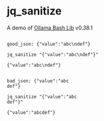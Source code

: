 # jq_sanitize
A demo of [Ollama Bash Lib](https://github.com/attogram/ollama-bash-lib) v0.38.1
```

good_json: {"value":"abc\ndef"}

jq_sanitize "{"value":"abc\ndef"}"

{"value":"abc\ndef"}


bad_json: {"value":"abc
def"}

jq_sanitize "{"value":"abc
def"}"

{"value":"abcdef"}

```
